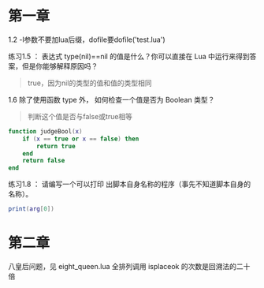# 第一章

1.2 -l参数不要加lua后缀，dofile要dofile('test.lua')

练习1.5 ： 表达式 type(nil)==nil 的值是什么？你可以直接在 Lua 中运行来得到答案，但是你能够解释原因吗？
> true，因为nil的类型的值和值的类型相同  

1.6 除了使用函数 type 外， 如何检查一个值是否为 Boolean 类型？
> 判断这个值是否与false或true相等
```lua
function judgeBool(x)
    if (x == true or x == false) then
        return true
    end
    return false
end
```
练习1.8 ： 请编写一个可以打印 出脚本自身名称的程序（事先不知道脚本自身的名称）。
```LUA
print(arg[0])
```
# 第二章
八皇后问题，见 eight_queen.lua
全排列调用 isplaceok 的次数是回溯法的二十倍